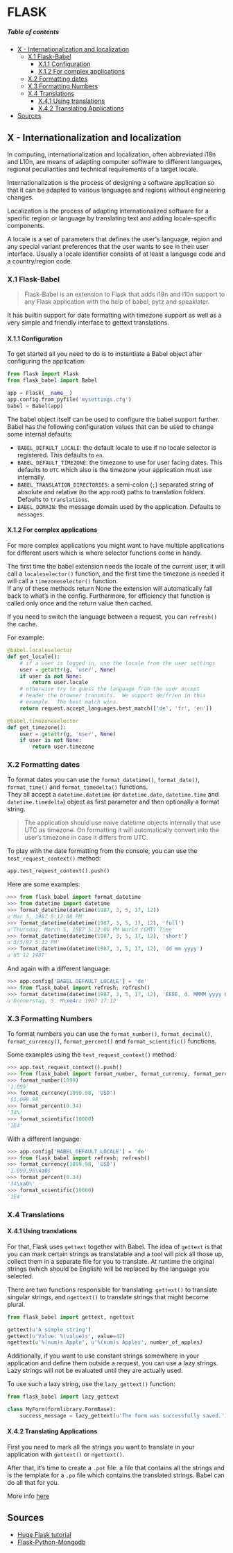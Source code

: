 
[//]: # (TITLE Flask)
[//]: # (ENDPOINT /flask)

# FLASK

<!-- markdown-toc start - Don't edit this section. Run M-x markdown-toc-refresh-toc -->
##### Table of contents

- [X - Internationalization and localization](#x---internationalization-and-localization)
    - [X.1 Flask-Babel](#x1-flask-babel)
        - [X.1.1 Configuration](#x11-configuration)
        - [X.1.2 For complex applications](#x12-for-complex-applications)
    - [X.2 Formatting dates](#x2-formatting-dates)
    - [X.3 Formatting Numbers](#x3-formatting-numbers)
    - [X.4 Translations](#x4-translations)
        - [X.4.1 Using translations](#x41-using-translations)
        - [X.4.2 Translating Applications](#x42-translating-applications)
- [Sources](#sources)

<!-- markdown-toc end -->


## X - Internationalization and localization

In computing, internationalization and localization, often abbreviated i18n and L10n, are means of adapting computer software to different languages, regional peculiarities and technical requirements of a target locale.

Internationalization is the process of designing a software application so that it can be adapted to various languages and regions without engineering changes.

Localization is the process of adapting internationalized software for a specific region or language by translating text and adding locale-specific components.

A locale is a set of parameters that defines the user's language, region and any special variant preferences that the user wants to see in their user interface. Usually a locale identifier consists of at least a language code and a country/region code.


### X.1 Flask-Babel

> Flask-Babel is an extension to Flask that adds i18n and l10n support to any Flask application with the help of babel, pytz and speaklater.
 
It has builtin support for date formatting with timezone support as well as a very simple and friendly interface to gettext translations.


#### X.1.1 Configuration

To get started all you need to do is to instantiate a Babel object after configuring the application:
```python
from flask import Flask
from flask_babel import Babel

app = Flask(__name__)
app.config.from_pyfile('mysettings.cfg')
babel = Babel(app)
```


The babel object itself can be used to configure the babel support further. Babel has the following configuration values that can be used to change some internal defaults:
- `BABEL_DEFAULT_LOCALE`:  the default locale to use if no locale selector is registered. This defaults to `en`.
- `BABEL_DEFAULT_TIMEZONE`:  the timezone to use for user facing dates. This defaults to `UTC` which also is the timezone your application must use internally.
- `BABEL_TRANSLATION_DIRECTORIES`: a semi-colon (`;`) separated string of absolute and relative (to the app root) paths to translation folders. Defaults to `translations`.
- `BABEL_DOMAIN`: the message domain used by the application. Defaults to `messages`.


#### X.1.2 For complex applications

For more complex applications you might want to have multiple applications for different users which is where selector functions come in handy.

The first time the babel extension needs the locale of the current user, it will call a `localeselector()` function, and the first time the timezone is needed it will call a `timezoneselector()` function.
<br/>
If any of these methods return None the extension will automatically fall back to what’s in the config. Furthermore, for efficiency that function is called only once and the return value then cached.

If you need to switch the language between a request, you can `refresh()` the cache.

For example:
```python
@babel.localeselector
def get_locale():
    # if a user is logged in, use the locale from the user settings
    user = getattr(g, 'user', None)
    if user is not None:
        return user.locale
    # otherwise try to guess the language from the user accept
    # header the browser transmits.  We support de/fr/en in this
    # example.  The best match wins.
    return request.accept_languages.best_match(['de', 'fr', 'en'])

@babel.timezoneselector
def get_timezone():
    user = getattr(g, 'user', None)
    if user is not None:
        return user.timezone
```


### X.2 Formatting dates

To format dates you can use the `format_datetime()`, `format_date()`, `format_time()` and `format_timedelta()` functions.
<br/>
They all accept a `datetime.datetime` (or `datetime.date`, `datetime.time` and `datetime.timedelta`) object as first parameter and then optionally a format string. 

> The application should use naive datetime objects internally that use UTC as timezone. On formatting it will automatically convert into the user’s timezone in case it differs from UTC.


To play with the date formatting from the console, you can use the `test_request_context()` method:
```python
app.test_request_context().push()
```
Here are some examples:
```python
>>> from flask_babel import format_datetime
>>> from datetime import datetime
>>> format_datetime(datetime(1987, 3, 5, 17, 12))
u'Mar 5, 1987 5:12:00 PM'
>>> format_datetime(datetime(1987, 3, 5, 17, 12), 'full')
u'Thursday, March 5, 1987 5:12:00 PM World (GMT) Time'
>>> format_datetime(datetime(1987, 3, 5, 17, 12), 'short')
u'3/5/87 5:12 PM'
>>> format_datetime(datetime(1987, 3, 5, 17, 12), 'dd mm yyyy')
u'05 12 1987'
```

And again with a different language:
```python
>>> app.config['BABEL_DEFAULT_LOCALE'] = 'de'
>>> from flask_babel import refresh; refresh()
>>> format_datetime(datetime(1987, 3, 5, 17, 12), 'EEEE, d. MMMM yyyy H:mm')
u'Donnerstag, 5. M\xe4rz 1987 17:12'
```


### X.3 Formatting Numbers

To format numbers you can use the `format_number()`, `format_decimal()`, `format_currency()`, `format_percent()` and `format_scientific()` functions.

Some examples using the `test_request_context()` method:
```python
>>> app.test_request_context().push()
>>> from flask_babel import format_number, format_currency, format_percent, format_scientific
>>> format_number(1099)
'1,099'
>>> format_currency(1099.98, 'USD')
'$1,099.98'
>>> format_percent(0.34)
'34%'
>>> format_scientific(10000)
'1E4'
```

With a different language:
```python
>>> app.config['BABEL_DEFAULT_LOCALE'] = 'de'
>>> from flask_babel import refresh; refresh()
>>> format_currency(1099.98, 'USD')
'1.099,98\xa0$'
>>> format_percent(0.34)
'34\xa0%'
>>> format_scientific(10000)
'1E4'
```


### X.4 Translations

#### X.4.1 Using translations

For that, Flask uses `gettext` together with Babel. The idea of `gettext` is that you can mark certain strings as translatable and a tool will pick all those up, collect them in a separate file for you to translate. At runtime the original strings (which should be English) will be replaced by the language you selected.

There are two functions responsible for translating: `gettext()` to translate singular strings, and `ngettext()` to translate strings that might become plural.

```python
from flask_babel import gettext, ngettext

gettext(u'A simple string')
gettext(u'Value: %(value)s', value=42)
ngettext(u'%(num)s Apple', u'%(num)s Apples', number_of_apples)
```

Additionally, if you want to use constant strings somewhere in your application and define them outside a request, you can use a lazy strings. Lazy strings will not be evaluated until they are actually used.

To use such a lazy string, use the `lazy_gettext()` function:
```python
from flask_babel import lazy_gettext

class MyForm(formlibrary.FormBase):
    success_message = lazy_gettext(u'The form was successfully saved.')
```


#### X.4.2 Translating Applications

First you need to mark all the strings you want to translate in your application with `gettext()` or `ngettext()`.

After that, it’s time to create a `.pot` file: a file that contains all the strings and is the template for a `.po` file which contains the translated strings. Babel can do all that for you.

More info [here](https://python-babel.github.io/flask-babel/#translating-applications)


## Sources

- [Huge Flask tutorial](https://blog.miguelgrinberg.com/post/the-flask-mega-tutorial-part-i-hello-world)
- [Flask-Python-Mongodb](https://www.mongodb.com/developer/languages/python/flask-python-mongodb/)
